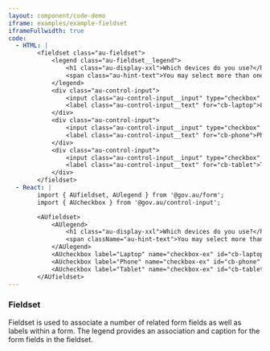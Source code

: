 ```yaml
---
layout: component/code-demo
iframe: examples/example-fieldset
iframeFullwidth: true
code:
  - HTML: |
        <fieldset class="au-fieldset">
            <legend class="au-fieldset__legend">
                <h1 class="au-display-xxl">Which devices do you use?</h1>
                <span class="au-hint-text">You may select more than one</span>
            </legend>
            <div class="au-control-input">
                <input class="au-control-input__input" type="checkbox" name="checkbox-ex" id="cb-laptop" checked>
                <label class="au-control-input__text" for="cb-laptop">Laptop</label>
            </div>
            <div class="au-control-input">
                <input class="au-control-input__input" type="checkbox" name="checkbox-ex" id="cb-phone" checked>
                <label class="au-control-input__text" for="cb-phone">Phone</label>
            </div>
            <div class="au-control-input">
                <input class="au-control-input__input" type="checkbox" name="checkbox-ex" id="cb-tablet">
                <label class="au-control-input__text" for="cb-tablet">Tablet</label>
            </div>
        </fieldset>
  - React: |
        import { AUfieldset, AUlegend } from '@gov.au/form';
        import { AUcheckbox } from '@gov.au/control-input';

        <AUfieldset>
            <AUlegend>
                <h1 class="au-display-xxl">Which devices do you use?</h1>
                <span className="au-hint-text">You may select more than one</span>
            </AUlegend>
            <AUcheckbox label="Laptop" name="checkbox-ex" id="cb-laptop" block checked/>
            <AUcheckbox label="Phone" name="checkbox-ex" id="cb-phone" block checked/>
            <AUcheckbox label="Tablet" name="checkbox-ex" id="cb-tablet" block/>
        </AUfieldset>
---
```


### Fieldset

Fieldset is used to associate a number of related form fields as well as labels within a form. The legend provides an association and caption for the form fields in the fieldset.
